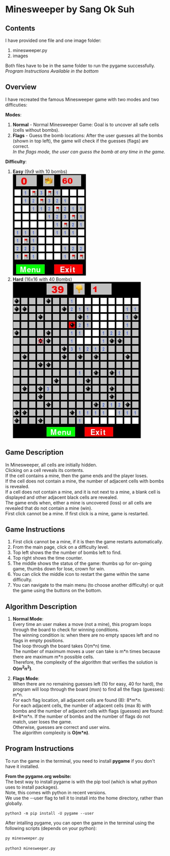 # Minesweeper by Sang Ok Suh


## Contents  
I have provided one file and one image folder:  

1. minesweeper.py  
2. images  

Both files have to be in the same folder to run the pygame successfully.  
*Program Instructions Available in the bottom*   


## Overview  
I have recreated the famous Minesweeper game with two modes and two difficuties:  

**Modes**:   
1. **Normal** - Normal Minesweeper Game: Goal is to uncover all safe cells (cells without bombs).   
2. **Flags** - Guess the bomb locations: After the user guesses all the bombs (shown in top left), the game will check if the guesses (flags) are correct.   
*In the flags mode, the user can guess the bomb at any time in the game.*   

**Difficulty**:  
1. **Easy** (9x9 with 10 bombs)  
![](images/easy.JPG)
2. **Hard** (16x16 with 40 Bombs)  
![](images/hard.JPG)



## Game Description  
In Minesweeper, all cells are initially hidden.  
Clicking on a cell reveals its contents.  
If the cell contains a mine, then the game ends and the player loses.  
If the cell does not contain a mine, the number of adjacent cells with bombs is revealed.  
If a cell does not contain a mine, and it is not next to a mine, a blank cell is displayed and other adjacent black cells are revealed.  
The game ends when, either a mine is uncovered (loss) or all cells are revealed that do not contain a mine (win).  
First click cannot be a mine. If first click is a mine, game is restarted.  


## Game Instructions  
1. First click cannot be a mine, if it is then the game restarts automatically.
2. From the main page, click on a difficulty level.  
3. Top left shows the the number of bombs left to find.  
4. Top right shows the time counter.  
5. The middle shows the status of the game: thumbs up for on-going game, thumbs down for lose, crown for win.
6. You can click the middle icon to restart the game within the same difficulty.  
7. You can navigate to the main menu (to choose another difficulty) or quit the game using the buttons on the bottom.  

## Algorithm Description
1. **Normal Mode**:  
Every time an user makes a move (not a mine), this program loops through the board to check for winning conditions.  
The winning condition is: when there are no empty spaces left and no flags in empty positions.  
The loop through the board takes O(m\*n) time.  
The number of maximum moves a user can take is m\*n times because there are maximum m\*n possible cells.  
Therefore, the complexity of the algorithm that verifies the solution is **O(m<sup>2</sup>n<sup>2</sup>)**.  

2. **Flags Mode**:  
When there are no remaining guesses left (10 for easy, 40 for hard), the program will loop through the board (mxn) to find all the flags (guesses): m\*n.  
For each flag location, all adjacent cells are found (8): 8\*m\*n.  
For each adjacent cells, the number of adjacent cells (max 8) with bombs and the number of adjacent cells with flags (guesses) are found: 8\*8\*m\*n.
If the number of bombs and the number of flags do not match, user loses the game.  
Otherwise, guesses are correct and user wins.    
The algorithm complexity is **O(m\*n)**.  

## Program Instructions  
To run the game in the terminal, you need to install **pygame** if you don't have it installed.  

**From the pygame.org website:**    
The best way to install pygame is with the pip tool (which is what python uses to install packages).   
Note, this comes with python in recent versions.   
We use the --user flag to tell it to install into the home directory, rather than globally.  

	python3 -m pip install -U pygame --user  
	

After intalling pygame, you can open the game in the terminal using the following scripts (depends on your python):  
	
	py minesweeper.py  
	
	python3 minesweeper.py  
